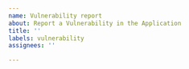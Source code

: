 ```yaml
---
name: Vulnerability report
about: Report a Vulnerability in the Application
title: ''
labels: vulnerability
assignees: ''

---
```



